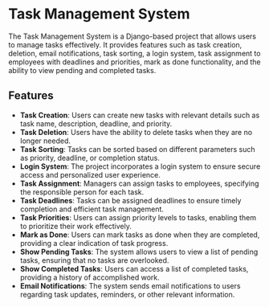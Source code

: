 # Task Management System

The Task Management System is a Django-based project that allows users to manage tasks effectively. It provides features such as task creation, deletion, email notifications, task sorting, a login system, task assignment to employees with deadlines and priorities, mark as done functionality, and the ability to view pending and completed tasks.

## Features

- **Task Creation**: Users can create new tasks with relevant details such as task name, description, deadline, and priority.
- **Task Deletion**: Users have the ability to delete tasks when they are no longer needed.
- **Task Sorting**: Tasks can be sorted based on different parameters such as priority, deadline, or completion status.
- **Login System**: The project incorporates a login system to ensure secure access and personalized user experience.
- **Task Assignment**: Managers can assign tasks to employees, specifying the responsible person for each task.
- **Task Deadlines**: Tasks can be assigned deadlines to ensure timely completion and efficient task management.
- **Task Priorities**: Users can assign priority levels to tasks, enabling them to prioritize their work effectively.
- **Mark as Done**: Users can mark tasks as done when they are completed, providing a clear indication of task progress.
- **Show Pending Tasks**: The system allows users to view a list of pending tasks, ensuring that no tasks are overlooked.
- **Show Completed Tasks**: Users can access a list of completed tasks, providing a history of accomplished work. 
- **Email Notifications**: The system sends email notifications to users regarding task updates, reminders, or other relevant information.
